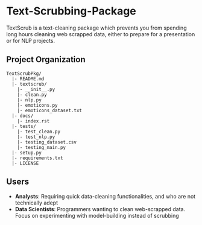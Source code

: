# Text-Scrubbing-Package

TextScrub is a text-cleaning package which prevents you from spending long hours cleaning web scrapped data, either to prepare for a presentation or for NLP projects.


## Project Organization

```
TextScrubPkg/
  |- README.md
  |- textscrub/
    |- __init__.py
    |- clean.py
    |- nlp.py
    |- emoticons.py
    |- emoticons_dataset.txt
  |- docs/
    |- index.rst
  |- tests/
    |- test_clean.py
    |- test_nlp.py
    |- testing_dataset.csv
    |- testing_main.py
  |- setup.py
  |- requirements.txt
  |- LICENSE
```

## Users

- **Analysts**: Requiring quick data-cleaning functionalities, and who are not technically adept
- **Data Scientists**: Programmers wanting to clean web-scrapped data. Focus on experimenting with model-building instead of scrubbing


